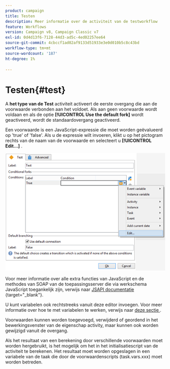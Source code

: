 ```yaml
---
product: campaign
title: Testen
description: Meer informatie over de activiteit van de testworkflow
feature: Workflows
version: Campaign v8, Campaign Classic v7
exl-id: 0d4d13f6-7128-44d3-ad5c-4ed02257ee64
source-git-commit: 4cbccf1ad02af9133d51933e3e0d010b5c8c43bd
workflow-type: tm+mt
source-wordcount: '187'
ht-degree: 1%

---
```


# Testen{#test}



A **het type van de Test** activiteit activeert de eerste overgang die aan de voorwaarde verbonden aan het voldoet. Als aan geen voorwaarde wordt voldaan en als de optie **[!UICONTROL Use the default fork]** wordt geactiveerd, wordt de standaardovergang geactiveerd.

Een voorwaarde is een JavaScript-expressie die moet worden geëvalueerd op &#39;true&#39; of &#39;false&#39;. Als u de expressie wilt invoeren, klikt u op het pictogram rechts van de naam van de voorwaarde en selecteert u **[!UICONTROL Edit...]** .

![](assets/edit_test.png)

Voor meer informatie over alle extra functies van JavaScript en de methodes van SOAP van de toepassingsserver die via werkschema JavaScript toegankelijk zijn, verwijs naar [ JSAPI documentatie ](https://experienceleague.adobe.com/developer/campaign-api/api/index.html?lang=nl){target="_blank"}.

U kunt variabelen ook rechtstreeks vanuit deze editor invoegen. Voor meer informatie over hoe te met variabelen te werken, verwijs naar [ deze sectie ](javascript-scripts-and-templates.md#variables).

Voorwaarden kunnen worden toegevoegd, verwijderd of geordend in het bewerkingsvenster van de eigenschap activity, maar kunnen ook worden gewijzigd vanuit de overgang.

Als het resultaat van een berekening door verschillende voorwaarden moet worden hergebruikt, is het mogelijk om het in het initialisatiescript van de activiteit te berekenen. Het resultaat moet worden opgeslagen in een variabele van de taak die door de voorwaardenscripts (task.vars.xxx) moet worden betreden.
